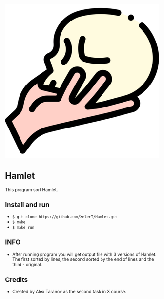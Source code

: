 ![Question](https://github.com/XelerT/Hamlet/blob/main/Skull.png)

# Hamlet

This program sort Hamlet.

## Install and run

- `$ git clone https://github.com/XelerT/Hamlet.git`
- `$ make`
- `$ make run`

## INFO
- After running program you will get output file with 3 versions of Hamlet. The first sorted by lines, the second sorted by the end of lines and the third - original.


## Credits
- Created by Alex Taranov as the second task in X course.
